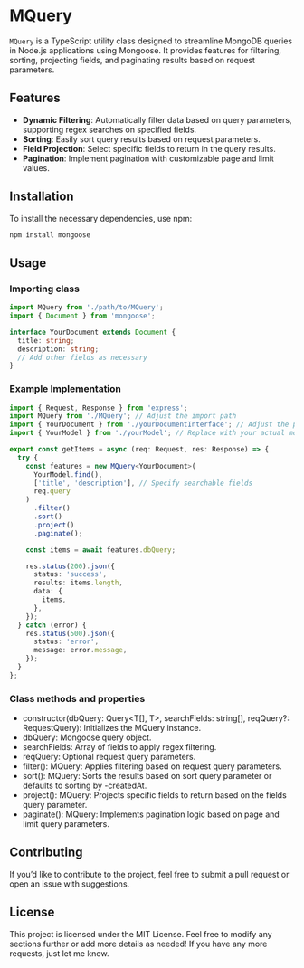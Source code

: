 # MQuery

`MQuery` is a TypeScript utility class designed to streamline MongoDB queries in Node.js applications using Mongoose. It provides features for filtering, sorting, projecting fields, and paginating results based on request parameters.

## Features

- **Dynamic Filtering**: Automatically filter data based on query parameters, supporting regex searches on specified fields.
- **Sorting**: Easily sort query results based on request parameters.
- **Field Projection**: Select specific fields to return in the query results.
- **Pagination**: Implement pagination with customizable page and limit values.

## Installation

To install the necessary dependencies, use npm:
```bash
npm install mongoose
```
## Usage
### Importing class
```typescript
import MQuery from './path/to/MQuery';
import { Document } from 'mongoose';

interface YourDocument extends Document {
  title: string;
  description: string;
  // Add other fields as necessary
}
```
### Example Implementation

```typescript
import { Request, Response } from 'express';
import MQuery from './MQuery'; // Adjust the import path
import { YourDocument } from './yourDocumentInterface'; // Adjust the path to your interface
import { YourModel } from './yourModel'; // Replace with your actual model

export const getItems = async (req: Request, res: Response) => {
  try {
    const features = new MQuery<YourDocument>(
      YourModel.find(),
      ['title', 'description'], // Specify searchable fields
      req.query
    )
      .filter()
      .sort()
      .project()
      .paginate();

    const items = await features.dbQuery;

    res.status(200).json({
      status: 'success',
      results: items.length,
      data: {
        items,
      },
    });
  } catch (error) {
    res.status(500).json({
      status: 'error',
      message: error.message,
    });
  }
};
```
### Class methods and properties
* constructor(dbQuery: Query<T[], T>, searchFields: string[], reqQuery?: RequestQuery): Initializes the MQuery instance.
* dbQuery: Mongoose query object.
* searchFields: Array of fields to apply regex filtering.
* reqQuery: Optional request query parameters.
* filter(): MQuery<T>: Applies filtering based on request query parameters.
* sort(): MQuery<T>: Sorts the results based on sort query parameter or defaults to sorting by -createdAt.
* project(): MQuery<T>: Projects specific fields to return based on the fields query parameter.
* paginate(): MQuery<T>: Implements pagination logic based on page and limit query parameters.

## Contributing

If you’d like to contribute to the project, feel free to submit a pull request or open an issue with suggestions.

## License

This project is licensed under the MIT License.
Feel free to modify any sections further or add more details as needed! If you have any more requests, just let me know.
